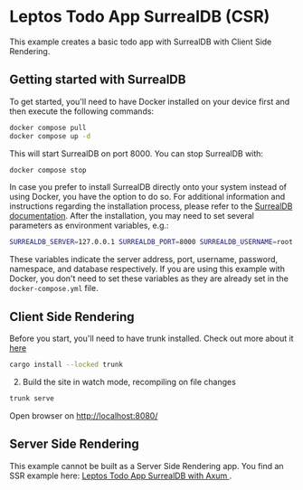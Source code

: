 # Leptos Todo App SurrealDB (CSR)

This example creates a basic todo app with SurrealDB with Client Side Rendering. 

## Getting started with SurrealDB

To get started, you'll need to have Docker installed on your device first and then execute the following commands:

```bash
docker compose pull
docker compose up -d
```

This will start SurrealDB on port 8000. You can stop SurrealDB with: 
```bash
docker compose stop
```

In case you prefer to install SurrealDB directly onto your system instead of using Docker, you have the option to do so. For additional information and instructions regarding the installation process, please refer to the [SurrealDB documentation](https://surrealdb.com/docs/installation). After the installation, you may need to set several parameters as environment variables, e.g.:

```bash
SURREALDB_SERVER=127.0.0.1 SURREALDB_PORT=8000 SURREALDB_USERNAME=root SURREALDB_PASSWORD=root SURREALDB_NS=leptos_examples SURREALDB_DB=todos trunk serve
```
These variables indicate the server address, port, username, password, namespace, and database respectively. If you are using this example with Docker, you don't need to set these variables as they are already set in the `docker-compose.yml` file.

## Client Side Rendering
Before you start, you'll need to have trunk installed. Check out more about it [here](https://trunkrs.dev/)

```bash
cargo install --locked trunk
``` 
2. Build the site in watch mode, recompiling on file changes
```bash
trunk serve
```

Open browser on [http://localhost:8080/](http://localhost:8080/)

## Server Side Rendering

This example cannot be built as a Server Side Rendering app. You find an SSR example here: [Leptos Todo App SurrealDB with Axum
](https://github.com/trifel/leptos_todo_app_axum_surrealdb).